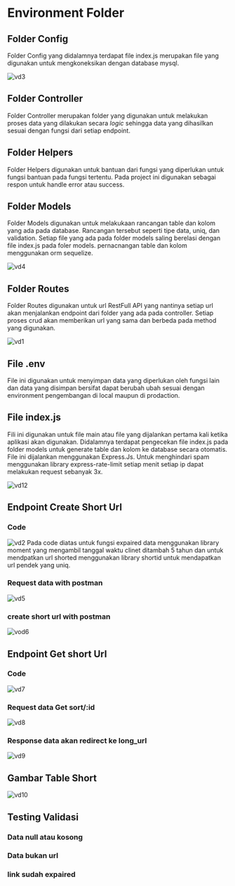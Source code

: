 # Environment Folder
## Folder Config
Folder Config yang didalamnya terdapat file index.js merupakan file yang digunakan untuk mengkoneksikan dengan database mysql.

![vd3](https://github.com/DiptyaBagusSumantry/test_vodea_short_url/assets/112381720/07e3a502-3c36-4bd7-b6e5-69d4c8006045)
## Folder Controller
Folder Controller merupakan folder yang digunakan untuk melakukan proses data yang dilakukan secara *logic* sehingga data yang dihasilkan sesuai dengan fungsi dari setiap endpoint.
## Folder Helpers
Folder Helpers digunakan untuk bantuan dari fungsi yang diperlukan untuk fungsi bantuan pada fungsi tertentu. Pada project ini digunakan sebagai respon untuk handle error atau success. 
## Folder Models
Folder Models digunakan untuk melakukaan rancangan table dan kolom yang ada pada database. Rancangan tersebut seperti tipe data, uniq, dan validation. Setiap file yang ada pada folder models saling berelasi dengan file index.js pada foler models.
pernacnangan table dan kolom menggunakan orm sequelize.

![vd4](https://github.com/DiptyaBagusSumantry/test_vodea_short_url/assets/112381720/a3abfb5a-10e1-435a-870d-36b7dea46fd1)
## Folder Routes
Folder Routes digunakan untuk url RestFull API yang nantinya setiap url akan menjalankan endpoint dari folder yang ada pada controller. Setiap proses crud akan memberikan url yang sama dan berbeda pada method yang digunakan. 

![vd1](https://github.com/DiptyaBagusSumantry/test_vodea_short_url/assets/112381720/767ed57b-8120-40c7-9977-646918f7b26b)
## File .env
File ini digunakan untuk menyimpan data yang diperlukan oleh fungsi lain dan data yang disimpan bersifat dapat berubah ubah sesuai dengan environment pengembangan di local maupun di prodaction.
## File index.js
Fili ini digunakan untuk file main atau file yang dijalankan pertama kali ketika aplikasi akan digunakan. Didalamnya terdapat pengecekan file index.js pada folder models untuk generate table dan kolom ke database secara otomatis. File ini dijalankan menggunakan Express.Js. Untuk menghindari spam menggunakan library express-rate-limit setiap menit setiap ip dapat melakukan request sebanyak 3x.

![vd12](https://github.com/DiptyaBagusSumantry/test_vodea_short_url/assets/112381720/a085385a-86a6-49d5-b250-73e8e66d2b07)

## Endpoint Create Short Url 
### Code 
![vd2](https://github.com/DiptyaBagusSumantry/test_vodea_short_url/assets/112381720/bac95210-046c-4335-ba32-1bdbb7536e37)
Pada code diatas untuk fungsi expaired data menggunakan library moment yang mengambil tanggal waktu clinet ditambah 5 tahun dan untuk mendpatkan url shorted menggunakan library shortid untuk mendapatkan url pendek yang uniq.

### Request data with postman
![vd5](https://github.com/DiptyaBagusSumantry/test_vodea_short_url/assets/112381720/3e687d1f-ba5b-492f-8430-712e1d39011a)

### create short url with postman
![vod6](https://github.com/DiptyaBagusSumantry/test_vodea_short_url/assets/112381720/66ce5e98-2e43-43b4-ad2e-b1eb0a8c9799)

## Endpoint Get short Url
### Code 
![vd7](https://github.com/DiptyaBagusSumantry/test_vodea_short_url/assets/112381720/a65996a3-dc69-4c26-aacf-1f2cff3d971b)

### Request data Get sort/:id
![vd8](https://github.com/DiptyaBagusSumantry/test_vodea_short_url/assets/112381720/b78467fa-083e-443d-9a54-02d2505e706c)

### Response data akan redirect ke long_url
![vd9](https://github.com/DiptyaBagusSumantry/test_vodea_short_url/assets/112381720/05e49d22-a45b-43d5-897e-ea065ef180ea)

## Gambar Table Short
![vd10](https://github.com/DiptyaBagusSumantry/test_vodea_short_url/assets/112381720/28295773-29d6-46ab-bd80-75f4895f2ceb)

## Testing Validasi
### Data null atau kosong

### Data bukan url

### link sudah expaired














